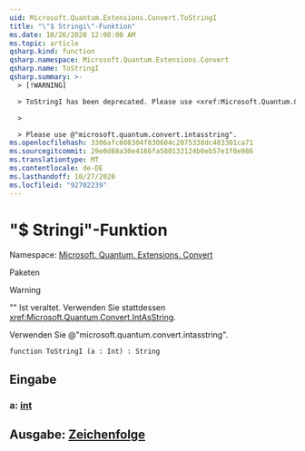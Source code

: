 ```yaml
---
uid: Microsoft.Quantum.Extensions.Convert.ToStringI
title: "\"$ Stringi\"-Funktion"
ms.date: 10/26/2020 12:00:00 AM
ms.topic: article
qsharp.kind: function
qsharp.namespace: Microsoft.Quantum.Extensions.Convert
qsharp.name: ToStringI
qsharp.summary: >-
  > [!WARNING]

  > ToStringI has been deprecated. Please use <xref:Microsoft.Quantum.Convert.IntAsString> instead.

  >

  > Please use @"microsoft.quantum.convert.intasstring".
ms.openlocfilehash: 3306afc808304f830604c2075338dc483301ca71
ms.sourcegitcommit: 29e0d88a30e4166fa580132124b0eb57e1f0e986
ms.translationtype: MT
ms.contentlocale: de-DE
ms.lasthandoff: 10/27/2020
ms.locfileid: "92702239"
---
```

# <a name="tostringi-function"></a>"$ Stringi"-Funktion

Namespace: [Microsoft. Quantum. Extensions. Convert](xref:Microsoft.Quantum.Extensions.Convert)

Paketen [](https://nuget.org/packages/)


> [!WARNING]
> "" Ist veraltet. Verwenden Sie stattdessen <xref:Microsoft.Quantum.Convert.IntAsString>.
>
> Verwenden Sie @"microsoft.quantum.convert.intasstring".



```qsharp
function ToStringI (a : Int) : String
```


## <a name="input"></a>Eingabe

### <a name="a--int"></a>a: [int](xref:microsoft.quantum.lang-ref.int)





## <a name="output--string"></a>Ausgabe: [Zeichenfolge](xref:microsoft.quantum.lang-ref.string)

